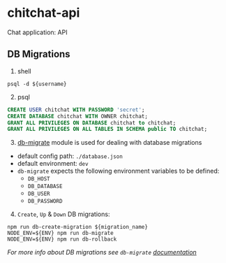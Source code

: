 # chitchat-api
Chat application: API

## DB Migrations

1. shell

  ```
  psql -d ${username}
  ```

2. psql

  ```sql
  CREATE USER chitchat WITH PASSWORD 'secret';
  CREATE DATABASE chitchat WITH OWNER chitchat;
  GRANT ALL PRIVILEGES ON DATABASE chitchat to chitchat;
  GRANT ALL PRIVILEGES ON ALL TABLES IN SCHEMA public TO chitchat;
  ```

3. [db-migrate](https://github.com/db-migrate/node-db-migrate) module is used for dealing with database migrations

  - default config path: `./database.json`
  - default environment: `dev`
  - `db-migrate` expects the following environment variables to be defined:
    - `DB_HOST`
    - `DB_DATABASE`
    - `DB_USER`
    - `DB_PASSWORD`

4. `Create`, `Up` & `Down` DB migrations:

  ```
  npm run db-create-migration ${migration_name}
  NODE_ENV=${ENV} npm run db-migrate
  NODE_ENV=${ENV} npm run db-rollback
  ```

*For more info about DB migrations see `db-migrate` [documentation](https://db-migrate.readthedocs.io)*
